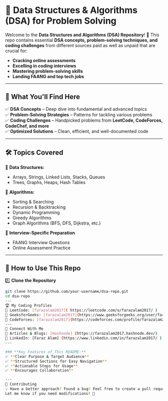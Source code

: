 # 🚀 Data Structures & Algorithms (DSA) for Problem Solving  

Welcome to the **Data Structures and Algorithms (DSA) Repository**! 🎯 This repo contains essential **DSA concepts, problem-solving techniques, and coding challenges** from different sources paid as well as unpaid that are crucial for:  

- **Cracking online assessments**  
- **Excelling in coding interviews**  
- **Mastering problem-solving skills**  
- **Landing FAANG and top tech jobs**  

---

## 📌 **What You'll Find Here**  

✅ **DSA Concepts** – Deep dive into fundamental and advanced topics  
✅ **Problem-Solving Strategies** – Patterns for tackling various problems  
✅ **Coding Challenges** – Handpicked problems from **LeetCode, CodeForces, CodeChef, and more**  
✅ **Optimized Solutions** – Clean, efficient, and well-documented code  

---

## 🛠 **Topics Covered**  

📌 **Data Structures:**  
- Arrays, Strings, Linked Lists, Stacks, Queues  
- Trees, Graphs, Heaps, Hash Tables  

📌 **Algorithms:**  
- Sorting & Searching  
- Recursion & Backtracking  
- Dynamic Programming  
- Greedy Algorithms  
- Graph Algorithms (BFS, DFS, Dijkstra, etc.)  

📌 **Interview-Specific Preparation**  
- FAANG Interview Questions  
- Online Assessment Practice  

---

## 🚀 **How to Use This Repo**  

1️⃣ **Clone the Repository**  
```bash
git clone https://github.com/your-username/dsa-repo.git
cd dsa-repo
---
🏆 My Coding Profiles
📌 LeetCode: [farazalam2017]( https://leetcode.com/u/farazalam2017/ )  
📌 GeeksforGeeks: [farazalam2017](https://www.geeksforgeeks.org/user/farazalam2017/)
📌 CodeForces: [farazalam2017](https://codeforces.com/profile/farazalam2017)
---
🔗 Connect With Me
📌 Articles & Blogs: [Hashnode] (https://farazalam2017.hashnode.dev/)  
📌 LinkedIn: [Faraz Alam] (https://www.linkedin.com/in/farazalam2017/ )
---

### **Key Features of This README:**  
✅ **Clear Purpose & Target Audience**  
✅ **Structured Sections for Easy Navigation**  
✅ **Actionable Steps for Usage**  
✅ **Encourages Collaboration**

---
🤝 Contributing
💡 Have a better approach? Found a bug? Feel free to create a pull request or open an issue!
Let me know if you need modifications! 🚀
